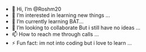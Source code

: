 - 👋 Hi, I’m @Roshm20
- 👀 I’m interested in learning new things ...
- 🌱 I’m currently learning BAT...
- 💞️ I’m looking to collaborate But i still have no ideas ...
- 📫 How to reach me through calls ...
- ⚡ Fun fact: im not into coding but i love to learn ...

<!---
Roshm20/Roshm20 is a ✨ special ✨ repository because its `README.md` (this file) appears on your GitHub profile.
You can click the Preview link to take a look at your changes.
--->
